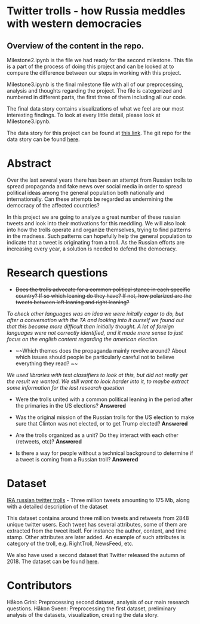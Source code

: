 # Twitter trolls - how Russia meddles with western democracies

## Overview of the content in the repo.
Milestone2.ipynb is the file we had ready for the second milestone. This file is a part of the process of doing this project and can be looked at to compare the difference between our steps in working with this project. 

Milestone3.ipynb is the final milestone file with all of our preprocessing, analysis and thoughts regarding the project. The file is categorized and numbered in different parts, the first three of them including all our code.

The final data story contains visualizations of what we feel are our most interesting findings. To look at every little detail, please look at Milestone3.ipynb.

The data story for this project can be found at [this link](https://haakonms.github.io/ADAwebsite/).
The git repo for the data story can be found [here](https://github.com/haakonms/ADAwebsite).

# Abstract
Over the last several years there has been an attempt from Russian trolls to spread propaganda and fake news over social media in order to spread political ideas among the general population both nationally and internationally. Can these attempts be regarded as undermining the democracy of the affected countries? 
 
In this project we are going to analyze a great number of these russian tweets and look into their motivations for this meddling. We will also look into how the trolls operate and organize themselves, trying to find patterns in the madness. Such patterns can hopefully help the general population to indicate that a tweet is originating from a troll. As the Russian efforts are increasing every year, a solution is needed to defend the democracy.

# Research questions
- ~~Does the trolls advocate for a common political stance in each specific country? If so which leaning do they have? If not, how polarized are the tweets between left leaning and right leaning?~~
 
*To check other languages was an idea we were initally eager to do, but after a conversation with the TA and looking into it ourself we found out that this became more difficult than initially thought. A lot of foreign languages were not correctly identified, and it made more sense to just focus on the english content regarding the american election.*

- ~~Which themes does the propaganda mainly revolve around? About which issues should people be particularly careful not to believe everything they read? ~~

*We used libraries with text classifiers to look at this, but did not really get the result we wanted. We still want to look harder into it, to maybe extract some information for the last research question*

- Were the trolls united with a common political leaning in the period after the primaries in the US elections? **Answered**
 
- Was the original mission of the Russian trolls for the US election to make sure that Clinton was not elected, or to get Trump elected? **Answered**
 
- Are the trolls organized as a unit? Do they interact with each other (retweets, etc)? **Answered**

- Is there a way for people without a technical background to determine if a tweet is coming from a Russian troll? **Answered**

# Dataset
[IRA russian twitter trolls](https://www.kaggle.com/fivethirtyeight/russian-troll-tweets) - Three million tweets amounting to 175 Mb, along with a detailed description of the dataset 
 
This dataset contains around three million tweets and retweets from 2848 unique twitter users. Each tweet has several attributes, some of them are extracted from the tweet itself. For instance the author, content, and time stamp. Other attributes are later added. An example of such attributes is category of the troll, e.g. RightTroll, NewsFeed, etc.

We also have used a second dataset that Twitter released the autumn of 2018. The dataset can be found [here](https://about.twitter.com/en_us/values/elections-integrity.html#data).

# Contributors
Håkon Grini: Preprocessing second dataset, analysis of our main research questions. 
Håkon Sveen: Preprocessing the first dataset, preliminary analysis of the datasets, visualization, creating the data story.

